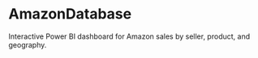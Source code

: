 # AmazonDatabase
Interactive Power BI dashboard for Amazon sales by seller, product, and geography.
